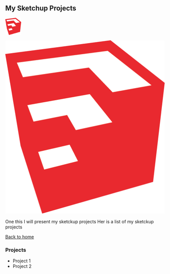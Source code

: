 ## My Sketchup Projects

<img width="50" src="images/sketchup_logo.png" title="sketchup logo" />

![sketchup logo](images/sketchup_logo.png)

One this I will present my sketckup projects
Her is a list of my sketckup projects

[Back to home](README.md)

### Projects

- Project 1
- Project 2
